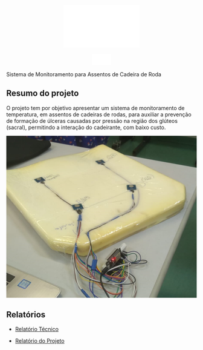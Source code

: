 <p align="center">
  <img src="./src/SMAC.png" width="200" />
</p>

<div style="text-align:center"><img width="10%" src="./src/SMAC.png" /></div>

Sistema de Monitoramento para Assentos de Cadeira de Roda

## Resumo do projeto

O projeto tem por objetivo apresentar um sistema de monitoramento de temperatura, em assentos de cadeiras de rodas, para auxiliar a prevenção de formação de úlceras causadas por pressão na região dos glúteos (sacral), permitindo a interação do cadeirante, com baixo custo.

<div style="text-align:center"><img src="./src/capa.png" /></div>

## Relatórios

- [Relatório Técnico](./tecnico/)

- [Relatório do Projeto](./projeto/)

